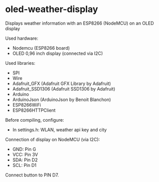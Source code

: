 # oled-weather-display
Displays weather information with an ESP8266 (NodeMCU) on an OLED display

Used hardware:
* Nodemcu (ESP8266 board)
* OLED 0,96 inch display (connected via I2C)

Used libraries:
* SPI
* Wire
* Adafruit_GFX (Adafruit GFX Library by Adafruit)
* Adafruit_SSD1306 (Adafruit SSD1306 by Adafruit)
* Arduino
* ArduinoJson (ArduinoJson by Benoit Blanchon)
* ESP8266WiFi
* ESP8266HTTPClient

Before compiling, configure:
* In settings.h: WLAN, weather api key and city

Connection of display on NodeMCU (via I2C):
* GND: Pin G
* VCC: Pin 3V
* SDA: Pin D2
* SCL: Pin D1

Connect button to PIN D7.
